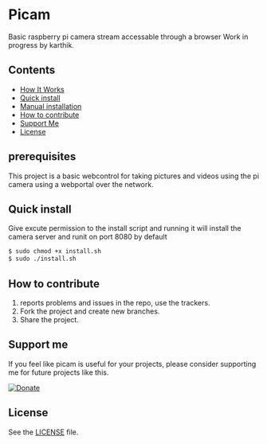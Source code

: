 # Picam
Basic raspberry pi camera stream accessable through a browser
Work in progress by karthik.

## Contents
 - [How It Works](#prerequisites)
 - [Quick install](#quick-install)
 - [Manual installation](#manual-installation)
 - [How to contribute](#how-to-contribute)
 - [Support Me](#Support-me)
 - [License](#license)
 
## prerequisites
This project is a basic webcontrol for taking pictures and videos using the pi camera using a webportal over the network.

## Quick install
Give excute permission to the install script and running it will install the camera server and runit on port 8080 by default
```sh
$ sudo chmod +x install.sh
$ sudo ./install.sh
```

## How to contribute

1. reports problems and issues in the repo, use the trackers.
2. Fork the project and create new branches.
3. Share the project.

## Support me
If you feel like picam is useful for your projects, please consider supporting me for future projects like this.

[![Donate](https://img.shields.io/badge/Donate-PayPal-green.svg)](https://paypal.me/noodlemonster)

## License
See the [LICENSE](./LICENSE) file.